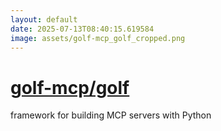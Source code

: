 ```yaml
---
layout: default
date: 2025-07-13T08:40:15.619584
image: assets/golf-mcp_golf_cropped.png
---
```


# [golf-mcp/golf](https://github.com/golf-mcp/golf)

framework for building MCP servers with Python
